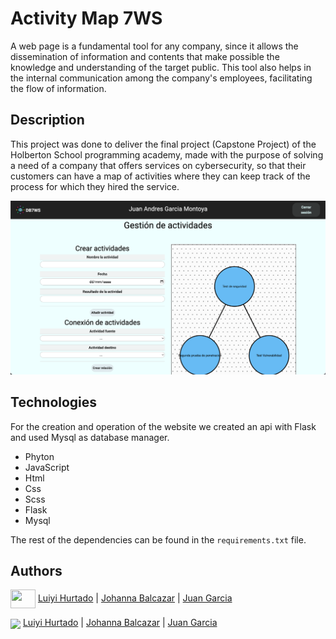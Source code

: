 
# Activity Map 7WS

A web page is a fundamental tool for any company, since it allows the dissemination of information and contents that make possible the knowledge and understanding of the target public. This tool also helps in the internal communication among the company's employees, facilitating the flow of information.

## Description

This project was done to deliver the final project (Capstone Project) of the Holberton School programming academy, made with the purpose of solving a need of a company that offers services on cybersecurity, so that their customers can have a map of activities where they can keep track of the process for which they hired the service.


![Image of the nodes](/app/static/images/imageRedme.png)


## Technologies

For the creation and operation of the website we created an api with Flask and used Mysql as database manager.

- Phyton
- JavaScript
- Html
- Css
- Scss
- Flask
- Mysql

The rest of the dependencies can be found in the `requirements.txt` file.

## Authors

<a target="blank"><img align="center" src="https://raw.githubusercontent.com/rahuldkjain/github-profile-readme-generator/master/src/images/icons/Social/linked-in-alt.svg" height="30" width="40" /></a> [Luiyi Hurtado](https://www.linkedin.com/in/lfhurtado/) | [Johanna Balcazar](https://www.linkedin.com/in/johanna-balcazar-696554240/) | [Juan Garcia](https://www.linkedin.com/in/juan-garcia-161746246/)


<a href = 'https://github.com/Luiyi-F'> <img width = '32px' align= 'center' src="https://raw.githubusercontent.com/rahulbanerjee26/githubAboutMeGenerator/main/icons/github.svg" /></a> [Luiyi Hurtado](https://github.com/Luiyi-F) | [Johanna Balcazar](https://github.com/LiJoBaZar) | [Juan Garcia](https://github.com/JuanGarcia0418)